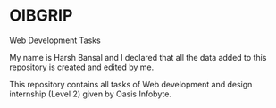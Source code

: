 # OIBGRIP
Web Development Tasks

My name is Harsh Bansal and I declared that all the data added to this repository is created and edited by me.

This repository contains all tasks of Web development and design internship (Level 2) given by Oasis Infobyte. 

